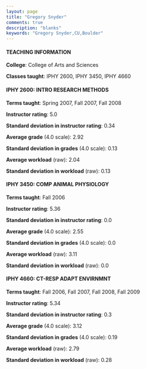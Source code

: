 ```yaml
---
layout: page
title: "Gregory Snyder" 
comments: true
description: "blanks"
keywords: "Gregory Snyder,CU,Boulder"
---
```

<head>
<script src="https://ajax.googleapis.com/ajax/libs/jquery/2.1.3/jquery.min.js"></script>
<script src="https://dl.dropboxusercontent.com/s/pc42nxpaw1ea4o9/highcharts.js?dl=0"></script>
<!-- <script src="../assets/js/highcharts.js"></script> -->
<style type="text/css">@font-face {
	font-family: "Bebas Neue";
	src: url(https://www.filehosting.org/file/details/544349/BebasNeue Regular.otf) format("opentype");
	}
	h1.Bebas { 
		font-family: "Bebas Neue", Verdana, Tahoma;
	}
</style>
</head>
	   
#### TEACHING INFORMATION

**College**: College of Arts and Sciences

**Classes taught**: IPHY 2600, IPHY 3450, IPHY 4660

#### IPHY 2600: INTRO RESEARCH METHODS

**Terms taught**: Spring 2007, Fall 2007, Fall 2008

**Instructor rating**: 5.0

**Standard deviation in instructor rating**: 0.34

**Average grade** (4.0 scale): 2.92

**Standard deviation in grades** (4.0 scale): 0.13

**Average workload** (raw): 2.04

**Standard deviation in workload** (raw): 0.13

#### IPHY 3450: COMP ANIMAL PHYSIOLOGY

**Terms taught**: Fall 2006

**Instructor rating**: 5.36

**Standard deviation in instructor rating**: 0.0

**Average grade** (4.0 scale): 2.55

**Standard deviation in grades** (4.0 scale): 0.0

**Average workload** (raw): 3.11

**Standard deviation in workload** (raw): 0.0

#### IPHY 4660: CT-RESP ADAPT ENVIRNMNT

**Terms taught**: Fall 2006, Fall 2007, Fall 2008, Fall 2009

**Instructor rating**: 5.34

**Standard deviation in instructor rating**: 0.3

**Average grade** (4.0 scale): 3.12

**Standard deviation in grades** (4.0 scale): 0.19

**Average workload** (raw): 2.79

**Standard deviation in workload** (raw): 0.28

